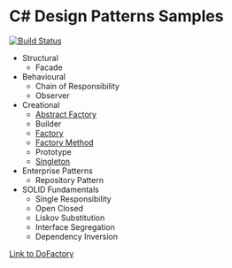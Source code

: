 # C# Design Patterns Samples

[![Build Status](https://travis-ci.org/tailangp/DesignPatterns.svg?branch=master)](https://travis-ci.org/tailangp/DesignPatterns)

* Structural
  * Facade
* Behavioural
  * Chain of Responsibility
  * Observer
* Creational
  * [Abstract Factory](https://github.com/tailangp/DesignPatterns/blob/master/AbstractFactory/Defination.md)
  * Builder
  * [Factory](https://github.com/tailangp/DesignPatterns/blob/master/Factory/Defination.md)
  * [Factory Method](https://github.com/tailangp/DesignPatterns/blob/master/AbstractMethod/Defination.md)
  * Prototype
  * [Singleton](https://github.com/tailangp/DesignPatterns/blob/master/Singleton/Defination.md)
* Enterprise Patterns
  * Repository Pattern
* SOLID Fundamentals
  * Single Responsibility
  * Open Closed
  * Liskov Substitution
  * Interface Segregation
  * Dependency Inversion

[Link to DoFactory](http://www.dofactory.com/net/design-patterns)

 

